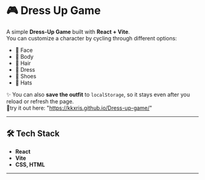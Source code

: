 # 🎮 Dress Up Game

A simple **Dress-Up Game** built with **React + Vite**.  
You can customize a character by cycling through different options:

- 👤 Face  
- 🧍 Body  
- 💇 Hair  
- 👗 Dress  
- 👟 Shoes  
- 🎩 Hats  

✨ You can also **save the outfit** to `localStorage`, so it stays even after you reload or refresh the page.  
📎try it out here: "https://kkxris.github.io/Dress-up-game/"

---

## 🛠 Tech Stack
- **React**  
- **Vite**  
- **CSS, HTML**

---
